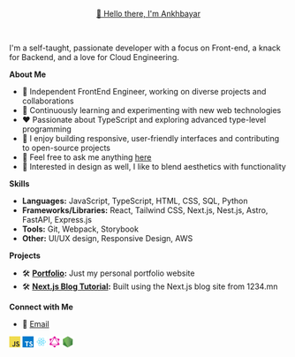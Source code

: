
<p align="center"><a href="https://anchan-portfolio.netlify.app/">🙋 Hello there, I'm Ankhbayar</a></p>

<br />

I'm a self-taught, passionate developer with a focus on Front-end, a knack for Backend, and a love for Cloud Engineering.

**About Me**

- 💼 Independent FrontEnd Engineer, working on diverse projects and collaborations
- 🌱 Continuously learning and experimenting with new web technologies
- ❤️ Passionate about TypeScript and exploring advanced type-level programming
- 🚀 I enjoy building responsive, user-friendly interfaces and contributing to open-source projects
- 💬 Feel free to ask me anything [here](https://github.com/Anhaachan/Anhaachan/issues)
- 🎨 Interested in design as well, I like to blend aesthetics with functionality


**Skills**

- **Languages:** JavaScript, TypeScript, HTML, CSS, SQL, Python
- **Frameworks/Libraries:** React, Tailwind CSS, Next.js, Nest.js, Astro, FastAPI, Express.js
- **Tools:** Git, Webpack, Storybook
- **Other:** UI/UX design, Responsive Design, AWS

**Projects**

- 🛠️ **[Portfolio](https://anchan-portfolio.netlify.app):** Just my personal portfolio website
- 🛠️ **[Next.js Blog Tutorial](https://github.com/your-username/project-2):** Built using the Next.js blog site from 1234.mn


**Connect with Me**

- 📧 [Email](mailto:your.email@example.com)

<code><img height="20" alt="javascript" src="https://raw.githubusercontent.com/github/explore/80688e429a7d4ef2fca1e82350fe8e3517d3494d/topics/javascript/javascript.png"></code>
<code><img height="20" alt="typescript" src="https://raw.githubusercontent.com/github/explore/80688e429a7d4ef2fca1e82350fe8e3517d3494d/topics/typescript/typescript.png"></code>
<code><img height="20" alt="react" src="https://raw.githubusercontent.com/github/explore/80688e429a7d4ef2fca1e82350fe8e3517d3494d/topics/react/react.png"></code>
<code><img height="20" alt="graphql" src="https://raw.githubusercontent.com/github/explore/5c058a388828bb5fde0bcafd4bc867b5bb3f26f3/topics/graphql/graphql.png"></code>
<code><img height="20" alt="nodejs" src="https://raw.githubusercontent.com/github/explore/80688e429a7d4ef2fca1e82350fe8e3517d3494d/topics/nodejs/nodejs.png"></code>    



